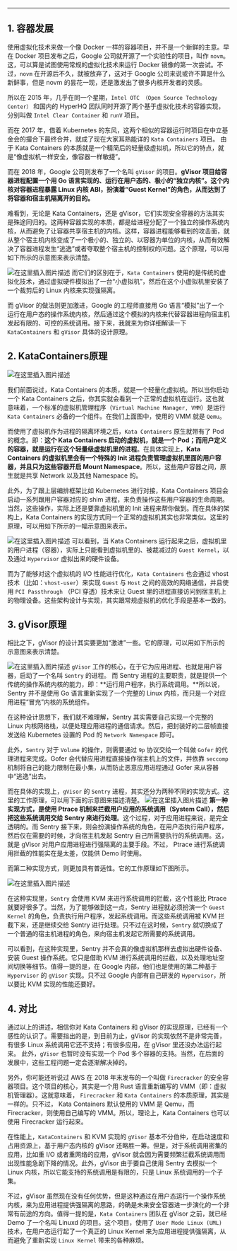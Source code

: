 

-----------

##  1. 容器发展
使用虚拟化技术来做一个像 Docker 一样的容器项目，并不是一个新鲜的主意。早在 Docker 项目发布之后，Google 公司就开源了一个实验性的项目，叫作 `novm`。这，可以算是试图使用常规的虚拟化技术来运行 Docker 镜像的第一次尝试。不过，`novm` 在开源后不久，就被放弃了，这对于 Google 公司来说或许不算是什么新鲜事，但是 novm 的昙花一现，还是激发出了很多内核开发者的灵感。

所以在 2015 年，几乎在同一个星期，`Intel OTC （Open Source Technology Center）` 和国内的 HyperHQ 团队同时开源了两个基于虚拟化技术的容器实现，分别叫做 `Intel Clear Container` 和 `runV` 项目。

而在 2017 年，借着 Kubernetes 的东风，这两个相似的容器运行时项目在中立基金会的撮合下最终合并，就成了现在大家耳熟能详的 `Kata Containers` 项目。 由于 Kata Containers 的本质就是一个精简后的轻量级虚拟机，所以它的特点，就是“像虚拟机一样安全，像容器一样敏捷”。

而在 2018 年，Google 公司则发布了一个名叫 `gVisor` 的项目。**gVisor 项目给容器进程配置一个用 Go 语言实现的、运行在用户态的、极小的“独立内核”。这个内核对容器进程暴露 Linux 内核 ABI，扮演着“Guest Kernel”的角色，从而达到了将容器和宿主机隔离开的目的。**

难看到，无论是 Kata Containers，还是 gVisor，它们实现安全容器的方法其实是殊途同归的。这两种容器实现的本质，都是给进程分配了一个独立的操作系统内核，从而避免了让容器共享宿主机的内核。这样，容器进程能够看到的攻击面，就从整个宿主机内核变成了一个极小的、独立的、以容器为单位的内核，从而有效解决了容器进程发生“逃逸”或者夺取整个宿主机的控制权的问题。这个原理，可以用如下所示的示意图来表示清楚。

![在这里插入图片描述](https://img-blog.csdnimg.cn/88a86c7c74df48d2a2dbca7d09c172f9.png?x-oss-process=image/watermark,type_ZHJvaWRzYW5zZmFsbGJhY2s,shadow_50,text_Q1NETiBAZ2hvc3R3cml0dGVu,size_20,color_FFFFFF,t_70,g_se,x_16)
而它们的区别在于，`Kata Containers` 使用的是传统的虚拟化技术，通过虚拟硬件模拟出了一台“小虚拟机”，然后在这个小虚拟机里安装了一个裁剪后的 Linux 内核来实现强隔离。

而 gVisor 的做法则更加激进，Google 的工程师直接用 Go 语言“模拟”出了一个运行在用户态的操作系统内核，然后通过这个模拟的内核来代替容器进程向宿主机发起有限的、可控的系统调用。接下来，我就来为你详细解读一下 `KataContainers` 和 `gVisor` 具体的设计原理。

##  2. KataContainers原理
![在这里插入图片描述](https://img-blog.csdnimg.cn/ac145490167948b590651547823e02c1.png?x-oss-process=image/watermark,type_ZHJvaWRzYW5zZmFsbGJhY2s,shadow_50,text_Q1NETiBAZ2hvc3R3cml0dGVu,size_20,color_FFFFFF,t_70,g_se,x_16)

我们前面说过，Kata Containers 的本质，就是一个轻量化虚拟机。所以当你启动一个 Kata Containers 之后，你其实就会看到一个正常的虚拟机在运行。这也就意味着，一个标准的虚拟机管理程序（`Virtual Machine Manager, VMM`）是运行 `Kata Containers` 必备的一个组件。在我们上面图中，使用的 VMM 就是 `Qemu`。

而使用了虚拟机作为进程的隔离环境之后，`Kata Containers` 原生就带有了 Pod 的概念。即：**这个 Kata Containers 启动的虚拟机，就是一个 Pod；而用户定义的容器，就是运行在这个轻量级虚拟机里的进程**。在具体实现上，**Kata Containers 的虚拟机里会有一个特殊的 Init 进程负责管理虚拟机里面的用户容器，并且只为这些容器开启 Mount Namespace**。所以，这些用户容器之间，原生就是共享 Network 以及其他 Namespace 的。

此外，为了跟上层编排框架比如 Kubernetes 进行对接，Kata Containers 项目会启动一系列跟用户容器对应的 shim 进程，来负责操作这些用户容器的生命周期。当然，这些操作，实际上还是要靠虚拟机里的 Init 进程来帮你做到。而在具体的架构上，Kata Containers 的实现方式同一个正常的虚拟机其实也非常类似。这里的原理，可以用如下所示的一幅示意图来表示。

![在这里插入图片描述](https://img-blog.csdnimg.cn/f5d729ac020440a6801a1c5924213145.png?x-oss-process=image/watermark,type_ZHJvaWRzYW5zZmFsbGJhY2s,shadow_50,text_Q1NETiBAZ2hvc3R3cml0dGVu,size_20,color_FFFFFF,t_70,g_se,x_16)
可以看到，当 Kata Containers 运行起来之后，虚拟机里的用户进程（容器），实际上只能看到虚拟机里的、被裁减过的 `Guest Kernel`，以及通过 `Hypervisor` 虚拟出来的硬件设备。

而为了能够对这个虚拟机的 I/O 性能进行优化，`Kata Containers` 也会通过 vhost 技术（比如：`vhost-user`）来实现 `Guest` 与 `Host` 之间的高效的网络通信，并且使用 `PCI Passthrough` （PCI 穿透）技术来让 Guest 里的进程直接访问到宿主机上的物理设备。这些架构设计与实现，其实跟常规虚拟机的优化手段是基本一致的。

##  3. gVisor原理

相比之下，gVisor 的设计其实要更加“激进”一些。它的原理，可以用如下所示的示意图来表示清楚。

![在这里插入图片描述](https://img-blog.csdnimg.cn/8a975d703cfd4c5a96df3d6db83cd579.png?x-oss-process=image/watermark,type_ZHJvaWRzYW5zZmFsbGJhY2s,shadow_50,text_Q1NETiBAZ2hvc3R3cml0dGVu,size_20,color_FFFFFF,t_70,g_se,x_16)
`gVisor` 工作的核心，在于它为应用进程、也就是用户容器，启动了一个名叫 `Sentry` 的进程。 而 Sentry 进程的主要职责，就是提供一个传统的操作系统内核的能力，即：**运行用户程序，执行系统调用。**所以说，Sentry 并不是使用 Go 语言重新实现了一个完整的 Linux 内核，而只是一个对应用进程“冒充”内核的系统组件。

在这种设计思想下，我们就不难理解，Sentry 其实需要自己实现一个完整的 Linux 内核网络栈，以便处理应用进程的通信请求。然后，把封装好的二层帧直接发送给 Kubernetes 设置的 Pod 的 `Network Namespace` 即可。

此外，`Sentry` 对于 `Volume` 的操作，则需要通过 `9p` 协议交给一个叫做 `Gofer` 的代理进程来完成。Gofer 会代替应用进程直接操作宿主机上的文件，并依靠 `seccomp` 机制将自己的能力限制在最小集，从而防止恶意应用进程通过 Gofer 来从容器中“逃逸”出去。

而在具体的实现上，`gVisor` 的 `Sentry` 进程，其实还分为两种不同的实现方式。这里的工作原理，可以用下面的示意图来描述清楚。
![在这里插入图片描述](https://img-blog.csdnimg.cn/3eb9a5186ec4474a8aaf082b50e10323.png?x-oss-process=image/watermark,type_ZHJvaWRzYW5zZmFsbGJhY2s,shadow_50,text_Q1NETiBAZ2hvc3R3cml0dGVu,size_20,color_FFFFFF,t_70,g_se,x_16)
**第一种实现方式，是使用 Ptrace 机制来拦截用户应用的系统调用（System Call），然后把这些系统调用交给 Sentry 来进行处理**。这个过程，对于应用进程来说，是完全透明的。而 Sentry 接下来，则会扮演操作系统的角色，在用户态执行用户程序，然后仅在需要的时候，才向宿主机发起 Sentry 自己所需要执行的系统调用。这，就是 gVisor 对用户应用进程进行强隔离的主要手段。不过， Ptrace 进行系统调用拦截的性能实在是太差，仅能供 Demo 时使用。

而第二种实现方式，则更加具有普适性。它的工作原理如下图所示。

![在这里插入图片描述](https://img-blog.csdnimg.cn/9fe603d8a6ba4860a5c23a2f7d13fac9.png?x-oss-process=image/watermark,type_ZHJvaWRzYW5zZmFsbGJhY2s,shadow_50,text_Q1NETiBAZ2hvc3R3cml0dGVu,size_20,color_FFFFFF,t_70,g_se,x_16)

在这种实现里，`Sentry` 会使用 KVM 来进行系统调用的拦截，这个性能比 Ptrace 就要好很多了。当然，为了能够做到这一点，Sentry 进程就必须扮演一个 `Guest Kernel` 的角色，负责执行用户程序，发起系统调用。而这些系统调用被 KVM 拦截下来，还是继续交给 Sentry 进行处理。只不过在这时候，`Sentry` 就切换成了一个普通的宿主机进程的角色，来向宿主机发起它所需要的系统调用。

可以看到，在这种实现里，Sentry 并不会真的像虚拟机那样去虚拟出硬件设备、安装 Guest 操作系统。它只是借助 KVM 进行系统调用的拦截，以及处理地址空间切换等细节。值得一提的是，在 Google 内部，他们也是使用的第二种基于 `Hypervisor` 的 `gVisor` 实现。只不过 Google 内部有自己研发的 `Hypervisor`，所以要比 KVM 实现的性能还要好。

## 4. 对比
通过以上的讲述，相信你对 Kata Containers 和 gVisor 的实现原理，已经有一个感性的认识了。需要指出的是，到目前为止，gVisor 的实现依然不是非常完善，有很多 Linux 系统调用它还不支持；有很多应用，在 gVisor 里还没办法运行起来。 此外，`gVisor` 也暂时没有实现一个 Pod 多个容器的支持。当然，在后面的发展中，这些工程问题一定会逐渐解决掉的。

另外，你可能还听说过 AWS 在 2018 年末发布的一个叫做 `Firecracker` 的安全容器项目。这个项目的核心，其实是一个用 Rust 语言重新编写的 VMM（即：虚拟机管理器）。这就意味着， `Firecracker` 和 `Kata Containers` 的本质原理，其实是一样的。只不过， Kata Containers 默认使用的 VMM 是 Qemu，而 Firecracker，则使用自己编写的 VMM。所以，理论上，Kata Containers 也可以使用 Firecracker 运行起来。

在性能上，`KataContainers` 和 KVM 实现的 `gVisor` 基本不分伯仲，在启动速度和占用资源上，基于用户态内核的 gVisor 还略胜一筹。但是，对于系统调用密集的应用，比如重 I/O 或者重网络的应用，gVisor 就会因为需要频繁拦截系统调用而出现性能急剧下降的情况。此外，gVisor 由于要自己使用 Sentry 去模拟一个 Linux 内核，所以它能支持的系统调用是有限的，只是 Linux 系统调用的一个子集。

不过，gVisor 虽然现在没有任何优势，但是这种通过在用户态运行一个操作系统内核，来为应用进程提供强隔离的思路，的确是未来安全容器进一步演化的一个非常有前途的方向。值得一提的是，`Kata Containers` 团队在 gVisor 之前，就已经 Demo 了一个名叫 Linuxd 的项目。这个项目，使用了 `User Mode Linux (UML)` 技术，在用户态运行起了一个真正的 Linux Kernel 来为应用进程提供强隔离，从而避免了重新实现 `Linux Kernel` 带来的各种麻烦。
